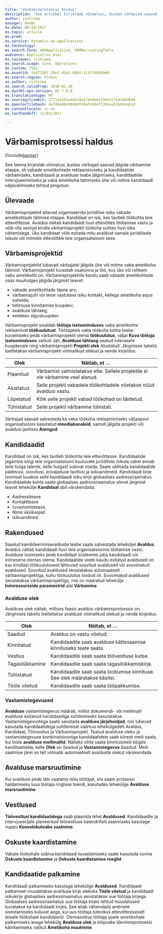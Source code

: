 ```yaml
---
title: "Värbamisprotsessi haldus"
description: "See artikkel kirjeldab võimalusi, kuidas värbajad saavad jälgida värbamise etappe, sh vabade ametikohtade reklaamimiseks ja kandidaatide värbamiseks, kandidaadi ja avalduse teabe jälgimiseks, kandidaatide intervjueerimiseks ja vaba ametikoha täitmiseks ühe või mitme kandidaadi väljavalimiseks tehtud pingutusi."
author: rschloma
manager: AnnBe
ms.date: 06/20/2017
ms.topic: article
ms.prod: 
ms.service: dynamics-ax-applications
ms.technology: 
ms.search.form: HRMApplication, HRMRecruitingTable
audience: Application User
ms.reviewer: rschloma
ms.search.scope: Core, Operations
ms.custom: 7501
ms.assetid: 1ad725bf-20e2-42a1-8068-111f7ddddad9
ms.search.region: Global
ms.author: rschloma
ms.search.validFrom: 2016-02-28
ms.dyn365.ops.version: AX 7.0.0
ms.translationtype: HT
ms.sourcegitcommit: 2771a31b5a4d418a27de0ebe1945d1fed2d8d6d6
ms.openlocfilehash: 4a7dba99c08d4dfc6afd1047130cea51b6bdab1d
ms.contentlocale: et-ee
ms.lasthandoff: 11/03/2017

---
```


# <a name="manage-a-recruiting-process"></a>Värbamisprotsessi haldus

[!include[banner](../includes/banner.md)]


See teema kirjeldab võimalusi, kuidas värbajad saavad jälgida värbamise etappe, sh vabade ametikohtade reklaamimiseks ja kandidaatide värbamiseks, kandidaadi ja avalduse teabe jälgimiseks, kandidaatide intervjueerimiseks ja vaba ametikoha täitmiseks ühe või mitme kandidaadi väljavalimiseks tehtud pingutusi.

<a name="overview"></a>Ülevaade
--------

Värbamisprojektid aitavad organiseerida juriidilise isiku vabade ametikohtade täitmise etappe. Kandidaat on isik, kes taotleb töökohta teie ettevõttesse.  Avaldus näitab kandidaadi huvi ettevõttes töötamise vastu ja võib olla seotud kindla värbamisprojekti töökoha suhtes huvi üles näitamisega.  Üks kandidaat võib esitada mitu avaldust samale juriidilisele isikule või mitmele ettevõttele teie organisatsiooni sees.

<a name="recruitment-projects"></a>Värbamisprojektid
--------------------

Värbamisprojektid lubavad värbajatel jälgida ühe või mitme vaba ametikoha täitmist.  Värbamisprojekt tuvastab osakonna ja töö, kus üks või rohkem vabu ametikohti on. Värbamisprojektide kaudu saab vabade ametikohtade osas muuhulgas jälgida järgmist teavet:
-   vabade ametikohtade täpne arv;
-   värbamisjuhi või teise vastutava isiku kontakt, kellega ametikoha asjus suhelda;
-   tellimuse kinnitamise kuupäev;
-   avalduse tähtaeg;
-   eeldatav alguskuupäev.

Värbamisprojekt sisaldab **töötaja iseteeninduses** vaba ametikohta reklaamivat **töökuulutust**. Töötajatele vaba töökoha kohta teabe kuvamiseks peab värbamisprojektil olema **töökuulutus**, väljal **Kuva töötaja iseteeninduses** valitud Jah, **Avalduse tähtaeg** seatud tulevasele kuupäevale ning värbamisprojekti **Projekti olek** Alustatud. Järgmises tabelis loetletakse värbamisprojekti võimalikud olekud ja nende kirjeldus.

| **Olek**    | **Näitab, et …**                                                                  |
|-----------|------------------------------------------------------------------------------------------|
| Plaanitud | Värbamist valmistatakse ette.  Sellele projektile ei ole värbamine veel alanud. |
| Alustatud   | Selle projekti vabadele töökohtadele võetakse nüüd avaldusi vastu.                    |
| Lõpetatud  | Kõik selle projekti vabad töökohad on täidetud.                                          |
| Tühistatud  | Selle projekti värbamine tühistati.                                           |

Värbajad saavad salvestada ka vaba töökoha reklaamimiseks väljaspool organisatsiooni kasutatud **meediakanaleid**, samuti jälgida projekti või avaldusi jaotises **Arengud**.

<a name="applicants"></a>Kandidaadid
----------

Kandidaat on isik, kes taotleb töökohta teie ettevõttesse.  Kandidaatide jagamine kõigi teie organisatsiooni kuuluvate juriidiliste isikute vahel annab teile hulga talente, kelle hulgast sobivat otsida. Saate säilitada kandidaatide pädevusi, soovitusi, erivajaduse taotlusi ja isikuandmeid. Kandidaadi kirje loomisel luuakse selle kandidaadi isiku kirje globaalses aadressiraamatus. Kandidaatide kohta saate globaalses aadressiraamatus olevat järgmist teavet lehekülje **Kandidaat** abil värskendada:
-   Aadressiteave
-   Kontaktteave
-   tuvastamisteave,
-   Nime üksikasjad
-   Isikuandmed

## <a name="applications"></a>Rakendused
Saadud kandideerimisavalduste teabe saate salvestada leheküljel **Avaldus**. Avaldus näitab kandidaadi huvi teie organisatsioonis töötamise vastu.  Avalduse loomiseks peab kandidaat süsteemis juba kandidaadi või inimesena olemas olema.
Kandidaatide veebi kaudu esitatud avaldused on kas kindlast töökuulutusest lähtuvad soovitud avaldused või soovimatud avaldused. Soovitud avaldused seostatakse automaatselt värbamisprojektiga, kuhu töökuulutus loodud oli. Soovimatud avaldused seostatakse värbamisprojektiga, mis on määratud lehekülje **Inimressursside parameetrid** alal **Värbamine**.
### <a name="application-status"></a>Avalduse olek

Avalduse olek näitab, millises faasis avaldus värbamisprotsessis on. Järgmises tabelis loetletakse avalduse võimalikud olekud ja nende kirjeldus.

| Olek    | Näitab, et …                                                                           |
|-----------|-------------------------------------------------------------------------------------------|
| Saadud  | Avaldus on vastu võetud.                                                             |
| Kinnitatud | Kandidaadile saab avalduse kättesaamise kinnituseks teate saata.            |
| Vestlus | Kandidaadile saab saata töövestluse kutse.                                     |
| Tagasilükkamine | Kandidaadile saab saata tagasilükkamiskirja.                                          |
| Tühistatud  | Kandidaadile saab saata loobumise kinnituse. See olek määratakse käsitsi. |
| Tööle võetud  | Kandidaadile saab saata tööpakkumise.                                         |

### <a name="correspondence-actions"></a>Vastamistegevused

**Avalduse** vastamistegevus määrab, millist dokumendi- või meilimalli avalduse esitanud kandidaadiga suhtlemiseks kasutatakse. Vastamistegevustega saate seostada **avalduse järjehoidjad**, mis lubavad kasutada kandidaatidega suhtlemisel väärtusi lehekülgedelt Avaldus, Kandidaat, Töövestlus ja Värbamisprojekt.  Teatud avalduse oleku ja vastamistegevuse kombinatsiooniga kandidaatidele saab kiiresti meili saata, kui loote **avalduse meilimallid**. Näiteks võite saata kinnitusmeili kõigile kanditaatidele, kelle **Olek** on Saadud ja **Vastamistegevus** Saadud.  Meili saatmise järel on teil võimalik automaatselt avalduste olekut värskendada.

## <a name="application-routing"></a>Avalduse marsruutimine

Kui avalduse peab läbi vaatama mitu töötajat, siis saate protsessi haldamiseks luua töötaja ringluse loendi, kasutades lehekülge **Avalduse marsruutimine**.

## <a name="interviews"></a>Vestlused

**Töövestlusi kandidaatidega** saab plaanida lehel **Avaldused**.  Kandidaadile ja intervjueerijale planeeritud töövestluse kalendrifaili saatmiseks kasutage nuppu **Koosolekuteabe saatmine**.

## <a name="skill-mapping"></a>Oskuste kaardistamine

Vabale töökohale sobiva kandidaadi tuvastamiseks saate kasutada vorme **Oskuste kaardistamine** ja **Oskuste kaardistamise reeglid**.

## <a name="hiring-applicants"></a>Kandidaatide palkamine

Kandidaadi palkamiseks kasutage lehekülge **Avaldused**. Kandidaadi palkamisel muudetakse avalduse kirje olekuks **Tööle võetud** ja kandidaadi isikukirje globaalses aadressiraamatus seostatakse uue töötaja kirjega. Globaalses aadressiraamatus uue töötaja kirjes tehtud muudatused kuvatakse ka kandidaadi kirjes. See aitab vähendada andmete sisestamiseks kuluvat aega, kui uus töötaja tulevikus ettevõttesiseselt teisele töökohale kandideerib.  Olemasoleva töötaja uuele ametikohale palkamiseks avage lehekülg **Avalduse olek** ja klõpsake üleviimisprotsessi käivitamiseks valikut **Ametikoha muutmine**.






